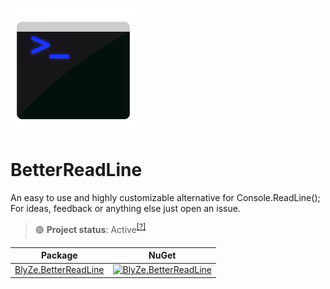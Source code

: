 <p align="left">
  <img src="https://github.com/BlyZeYT/BetterReadLine/blob/master/icon.png" height="200">
</p>

# BetterReadLine
An easy to use and highly customizable alternative for Console.ReadLine();
For ideas, feedback or anything else just open an issue.

> 🟢 **Project status**: Active<sup>[[?]](https://github.com/BlyZeYT/.github/blob/master/project-status.md)</sup>

| Package | NuGet |
| ------- | ----- |
| [BlyZe.BetterReadLine](https://www.nuget.org/packages/BlyZe.BetterReadLine) | [![BlyZe.BetterReadLine](https://img.shields.io/nuget/v/BlyZe.BetterReadLine?color=white&label=NuGet)](https://www.nuget.org/packages/BlyZe.BetterReadLine)
